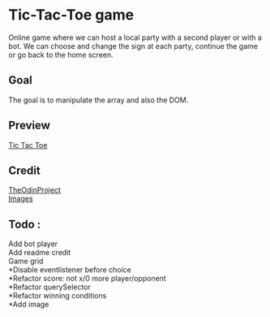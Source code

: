 # Tic-Tac-Toe game
Online game where we can host a local party with a second player or with a bot.
We can choose and change the sign at each party, continue the game or go back to the home screen.
## Goal
The goal is to manipulate the array and also the DOM.
## Preview
[Tic Tac Toe](http://127.0.0.1:3000/index.html)

## Credit
[TheOdinProject](https://www.theodinproject.com/)     
[Images]()

## Todo :
Add bot player  
Add readme credit  
Game grid  
    *Disable eventlistener before choice    
    *Refactor score: not x/0 more player/opponent  
    *Refactor querySelector  
    *Refactor winning conditions  
    *Add image  